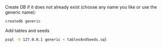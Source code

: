 Create DB if it does not already exist (choose any name you like or use the generic name):
```bash
createdb generic
```
Add tables and seeds
```bash
psql -h 127.0.0.1 generic < tablesAndSeeds.sql
```